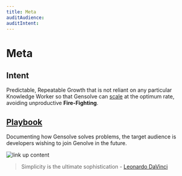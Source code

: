 ```yaml
---
title: Meta
auditAudience:
auditIntent:
---
```


# Meta

## Intent

Predictable, Repeatable Growth that is not reliant on any particular Knowledge Worker so that Gensolve can [scale](https://mastersofscale.com/) at the optimum rate, avoiding unproductive **Fire-Fighting**.

## [Playbook](./playbook/)

Documenting how Gensolve solves problems, the target audience is developers wishing to join Genolve in the future.

![link up content](https://drive.google.com/uc?id=1oQX5ZWoeVanE5Izp1wJeo7T64j_yVAcu)

> Simplicity is the ultimate sophistication - [Leonardo DaVinci](https://articles.uie.com/simplicity/)
